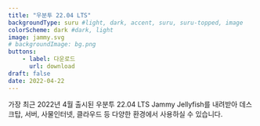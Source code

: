 ```yaml
---
title: "우분투 22.04 LTS"
backgroundType: suru #light, dark, accent, suru, suru-topped, image
colorScheme: dark #dark, light
image: jammy.svg
# backgroundImage: bg.png
buttons:
    - label: 다운로드
      url: download
draft: false
date: 2022-04-22
---
```

가장 최근 2022년 4월 출시된 우분투 22.04 LTS Jammy Jellyfish를 내려받아 데스크탑, 서버, 사물인터넷, 클라우드 등 다양한 환경에서 사용하실 수 있습니다.